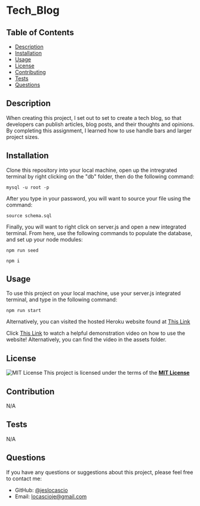 # Tech_Blog

## Table of Contents
  - [Description](#description)
  - [Installation](#installation)
  - [Usage](#usage)
  - [License](#license)
  - [Contributing](#contributing)
  - [Tests](#tests)
  - [Questions](#questions)

  ## Description
  When creating this project, I set out to set to create a tech blog, so that developers can publish articles, blog posts, and their thoughts and opinions. By completing this assignment, I learned how to use handle bars and larger project sizes.

 ## Installation
  Clone this repository into your local machine,  open up the intregrated terminal by right clicking on the "db" folder, then do the following command:

  ```mysql -u root -p```

  After you type in your password, you will want to source your file using the command:

  ```source schema.sql```


  Finally, you will want to right click on server.js and open a new integrated terminal. From here, use the following commands to populate the database, and set up your node modules:

  ```npm run seed```

  ```npm i```
  
  ## Usage
  To use this project on your local machine, use your server.js integrated terminal, and type in the following command:
  
  ```npm run start```

 Alternatively, you can visited the hosted Heroku website found at [This Link](https://still-castle-01635-146c2af47b4a.herokuapp.com/)


 Click [This Link](https://drive.google.com/file/d/1dAHpeBd0e9oK3ARzxocom8w04TGLama8/view) to watch a helpful demonstration video on how to use the website! Alternatively, you can find the video in the assets folder.
  
 ## License
 ![MIT License](https://img.shields.io/badge/License-MIT-yellow.svg)
  This project is licensed under the terms of the **[MIT License](https://opensource.org/licenses/MIT)**
  
  ## Contribution
  
  N/A

  ## Tests
  
  N/A

  ## Questions
  If you have any questions or suggestions about this project, please feel free to contact me:
- GitHub: [@jeslocascio](http://github.com/jeslocascio)
- Email: locascioje@gmail.com
